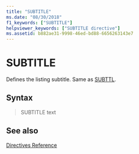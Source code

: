 ```yaml
---
title: "SUBTITLE"
ms.date: "08/30/2018"
f1_keywords: ["SUBTITLE"]
helpviewer_keywords: ["SUBTITLE directive"]
ms.assetid: b882ae31-9998-46ed-bd88-6656263143e7
---
```

# SUBTITLE

Defines the listing subtitle. Same as [SUBTTL](../../assembler/masm/subttl.md).

## Syntax

> SUBTITLE text

## See also

[Directives Reference](../../assembler/masm/directives-reference.md)<br/>